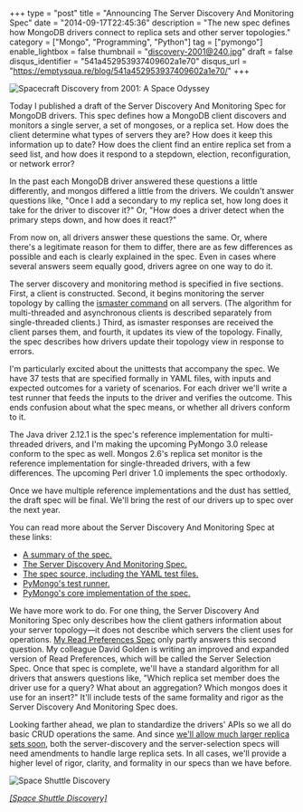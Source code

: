 +++
type = "post"
title = "Announcing The Server Discovery And Monitoring Spec"
date = "2014-09-17T22:45:36"
description = "The new spec defines how MongoDB drivers connect to replica sets and other server topologies."
category = ["Mongo", "Programming", "Python"]
tag = ["pymongo"]
enable_lightbox = false
thumbnail = "discovery-2001@240.jpg"
draft = false
disqus_identifier = "541a452953937409602a1e70"
disqus_url = "https://emptysqua.re/blog/541a452953937409602a1e70/"
+++

<p><img style="display:block; margin-left:auto; margin-right:auto;" src="discovery-2001.jpg" alt="Spacecraft Discovery from 2001: A Space Odyssey" title="Spacecraft Discovery from 2001: A Space Odyssey" /></p>
<p>Today I published a draft of the Server Discovery And Monitoring Spec for MongoDB drivers. This spec defines how a MongoDB client discovers and monitors a single server, a set of mongoses, or a replica set. How does the client determine what types of servers they are? How does it keep this information up to date? How does the client find an entire replica set from a seed list, and how does it respond to a stepdown, election, reconfiguration, or network error?</p>
<p>In the past each MongoDB driver answered these questions a little differently, and mongos differed a little from the drivers. We couldn't answer questions like, "Once I add a secondary to my replica set, how long does it take for the driver to discover it?" Or, "How does a driver detect when the primary steps down, and how does it react?"</p>
<p>From now on, all drivers answer these questions the same. Or, where there's a legitimate reason for them to differ, there are as few differences as possible and each is clearly explained in the spec. Even in cases where several answers seem equally good, drivers agree on one way to do it.</p>
<p>The server discovery and monitoring method is specified in five sections. First, a client is constructed. Second, it begins monitoring the server topology by calling the <a href="http://docs.mongodb.org/manual/reference/command/isMaster/">ismaster command</a> on all servers. (The algorithm for multi-threaded and asynchronous clients is described separately from single-threaded clients.) Third, as ismaster responses are received the client parses them, and fourth, it updates its view of the topology. Finally, the spec describes how drivers update their topology view in response to errors.</p>
<p>I'm particularly excited about the unittests that accompany the spec. We have 37 tests that are specified formally in YAML files, with inputs and expected outcomes for a variety of scenarios. For each driver we'll write a test runner that feeds the inputs to the driver and verifies the outcome. This ends confusion about what the spec means, or whether all drivers conform to it.</p>
<p>The Java driver 2.12.1 is the spec's reference implementation for multi-threaded drivers, and I'm making the upcoming PyMongo 3.0 release conform to the spec as well. Mongos 2.6's replica set monitor is the reference implementation for single-threaded drivers, with a few differences. The upcoming Perl driver 1.0 implements the spec orthodoxly.</p>
<p>Once we have multiple reference implementations and the dust has settled, the draft spec will be final. We'll bring the rest of our drivers up to spec over the next year.</p>
<p>You can read more about the Server Discovery And Monitoring Spec at these links:</p>
<ul>
<li><a href="/server-discovery-and-monitoring-summary.html">A summary of the spec.</a></li>
<li><a href="/server-discovery-and-monitoring.html">The Server Discovery And Monitoring Spec.</a></li>
<li><a href="https://github.com/mongodb/specifications/tree/master/source/server-discovery-and-monitoring">The spec source, including the YAML test files.</a></li>
<li><a href="https://github.com/mongodb/mongo-python-driver/blob/3.0/test/test_discovery_and_monitoring.py">PyMongo's test runner.</a></li>
<li><a href="https://github.com/mongodb/mongo-python-driver/blob/3.0/pymongo/topology_description.py">PyMongo's core implementation of the spec.</a></li>
</ul>
<p>We have more work to do. For one thing, the Server Discovery And Monitoring Spec only describes how the client gathers information about your server topology&mdash;it does not describe which servers the client uses for operations. <a href="/reading-from-mongodb-replica-sets-with-pymongo/">My Read Preferences Spec</a> only partly answers this second question. My colleague David Golden is writing an improved and expanded version of Read Preferences, which will be called the Server Selection Spec. Once that spec is complete, we'll have a standard algorithm for all drivers that answers questions like, "Which replica set member does the driver use for a query? What about an aggregation? Which mongos does it use for an insert?" It'll include tests of the same formality and rigor as the Server Discovery And Monitoring Spec does.</p>
<p>Looking farther ahead, we plan to standardize the drivers' APIs so we all do basic CRUD operations the same. And since <a href="https://jira.mongodb.org/browse/SERVER-15060">we'll allow much larger replica sets soon</a>, both the server-discovery and the server-selection specs will need amendments to handle large replica sets. In all cases, we'll provide a higher level of rigor, clarity, and formality in our specs than we have before.</p>
<p><img style="display:block; margin-left:auto; margin-right:auto;" src="shuttle-discovery.jpg" alt="Space Shuttle Discovery" title="Space Shuttle Discovery" /></p>
<p><span style="color: gray; font-style: italic"><a href="http://en.wikipedia.org/wiki/Space_Shuttle_Discovery">[Space Shuttle Discovery]</a></span></p>
